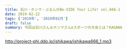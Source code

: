 ```yaml
---
title: 石川・ホンマ・ぶるんのBe-SIDE Your Life! vol.666-1
date: 2019-02-22
tags: ['2019年', '2019年02月']
draft: false
summary: 今回は石川さん＆ホンマさんeスポーツの大会とは？KAGAWA
---
```


http://project-phi.ddo.jp/ishikawa/ishikawa666_1.mp3
